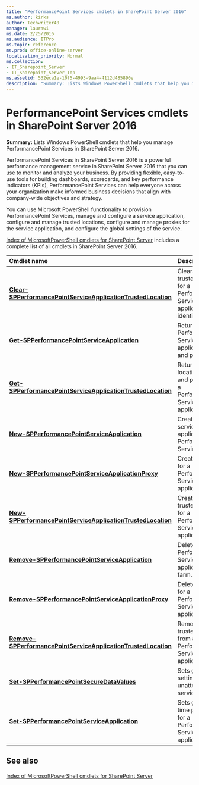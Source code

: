 ```yaml
---
title: "PerformancePoint Services cmdlets in SharePoint Server 2016"
ms.author: kirks
author: Techwriter40
manager: laurawi
ms.date: 2/25/2016
ms.audience: ITPro
ms.topic: reference
ms.prod: office-online-server
localization_priority: Normal
ms.collection:
- IT_Sharepoint_Server
- IT_Sharepoint_Server_Top
ms.assetid: 532eca1e-10f5-4993-9aa4-4112d485890e
description: "Summary: Lists Windows PowerShell cmdlets that help you manage PerformancePoint Services in SharePoint Server 2016."
---
```


# PerformancePoint Services cmdlets in SharePoint Server 2016

 **Summary:** Lists Windows PowerShell cmdlets that help you manage PerformancePoint Services in SharePoint Server 2016. 
  
PerformancePoint Services in SharePoint Server 2016 is a powerful performance management service in SharePoint Server 2016 that you can use to monitor and analyze your business. By providing flexible, easy-to-use tools for building dashboards, scorecards, and key performance indicators (KPIs), PerformancePoint Services can help everyone across your organization make informed business decisions that align with company-wide objectives and strategy.
  
You can use Microsoft PowerShell functionality to provision PerformancePoint Services, manage and configure a service application, configure and manage trusted locations, configure and manage proxies for the service application, and configure the global settings of the service.
  
[Index of MicrosoftPowerShell cmdlets for SharePoint Server](../../../docs-conceptual/sharepoint-server/index-of-microsoftpowershell-cmdlets.md) includes a complete list of all cmdlets in SharePoint Server 2016. 
  
|**Cmdlet name**|**Description**|
|:-----|:-----|
|**[Clear-SPPerformancePointServiceApplicationTrustedLocation](clear-spperformancepointserviceapplicationtrustedlocation.md)** <br/> |Clears all the trusted locations for a PerformancePoint Services application identity  <br/> |
|**[Get-SPPerformancePointServiceApplication](get-spperformancepointserviceapplication.md)** <br/> |Returns a PerformancePoint Service application object and properties.  <br/> |
|**[Get-SPPerformancePointServiceApplicationTrustedLocation](get-spperformancepointserviceapplicationtrustedlocation.md)** <br/> |Returns a trusted location object and properties for a PerformancePoint Services application.  <br/> |
|**[New-SPPerformancePointServiceApplication](new-spperformancepointserviceapplication.md)** <br/> |Creates a new service application for PerformancePoint Services.  <br/> |
|**[New-SPPerformancePointServiceApplicationProxy](new-spperformancepointserviceapplicationproxy.md)** <br/> |Creates a proxy for a PerformancePoint Services application.  <br/> |
|**[New-SPPerformancePointServiceApplicationTrustedLocation](new-spperformancepointserviceapplicationtrustedlocation.md)** <br/> |Creates a new trusted location for a PerformancePoint Services application.  <br/> |
|**[Remove-SPPerformancePointServiceApplication](remove-spperformancepointserviceapplication.md)** <br/> |Deletes a PerformancePoint Services application from a farm.  <br/> |
|**[Remove-SPPerformancePointServiceApplicationProxy](remove-spperformancepointserviceapplicationproxy.md)** <br/> |Deletes the proxy for a PerformancePoint Services application.  <br/> |
|**[Remove-SPPerformancePointServiceApplicationTrustedLocation](remove-spperformancepointserviceapplicationtrustedlocation.md)** <br/> |Removes a single trusted location from a PerformancePoint Services application.  <br/> |
|**[Set-SPPerformancePointSecureDataValues](set-spperformancepointsecuredatavalues.md)** <br/> |Sets global settings for the unattended service account.  <br/> |
|**[Set-SPPerformancePointServiceApplication](set-spperformancepointserviceapplication.md)** <br/> |Sets global run-time properties for a PerformancePoint Services application.  <br/> |
   
## See also

#### 

[Index of MicrosoftPowerShell cmdlets for SharePoint Server](../../../docs-conceptual/sharepoint-server/index-of-microsoftpowershell-cmdlets.md)

